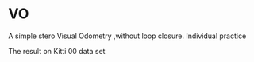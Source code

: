 # VO
A simple stero Visual Odometry ,without loop closure.
Individual practice

The result on Kitti 00 data set
